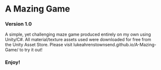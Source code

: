 # A Mazing Game
### Version 1.0

A simple, yet challenging maze game produced entirely on my own using Unity/C#. All material/texture assets used were downloaded for free from the Unity Asset Store. Please visit lukeahrenstownsend.github.io/A-Mazing-Game/ to try it out!

### Enjoy!

